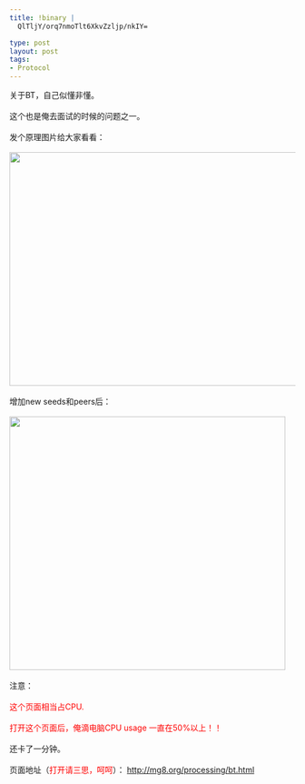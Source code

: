 ```yaml
--- 
title: !binary |
  QlTljY/orq7nmoTlt6XkvZzljp/nkIY=

type: post
layout: post
tags: 
- Protocol
---
```

关于BT，自己似懂非懂。<br/><br/>这个也是俺去面试的时候的问题之一。<br/><br/>发个原理图片给大家看看：<br/><br/><a href="http://u.ownlinux.net/nourl/wp-content/uploads/2010/06/BitTorrent.png"><img class="aligncenter size-large wp-image-39297" title="BitTorrent1" src="http://u.ownlinux.net/nourl/wp-content/uploads/2010/06/BitTorrent-1024x702.png" alt="" width="600" height="411" /></a><br/><br/>增加new seeds和peers后：<br/><br/><a href="http://u.ownlinux.net/nourl/wp-content/uploads/2010/06/BitTorrent2.png"><img class="aligncenter size-full wp-image-39298" title="BitTorrent2" src="http://u.ownlinux.net/nourl/wp-content/uploads/2010/06/BitTorrent2.png" alt="" width="486" height="446" /></a><br/><br/>注意：<br/><br/><span style="color: #ff0000;">这个页面相当占CPU.</span><br/><br/><span style="color: #ff0000;">打开这个页面后，俺滴电脑CPU usage 一直在50%以上！！</span><br/><br/>还卡了一分钟。<br/><br/>页面地址（<span style="color: #ff0000;">打开请三思，呵呵</span>）： http://mg8.org/processing/bt.html


